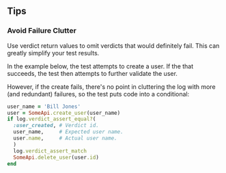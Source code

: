 ## Tips

### Avoid Failure Clutter

Use verdict return values to omit verdicts that would definitely fail.  This can greatly simplify your test results.

In the example below, the test attempts to create a user.  If the that succeeds, the test then attempts to further validate the user.

However, if the create fails, there's no point in cluttering the log with more (and redundant) failures, so the test puts code into a conditional:

```ruby
user_name = 'Bill Jones'
user = SomeApi.create_user(user_name)
if log.verdict_assert_equal?(
  :user_created, # Verdict id.
  user_name,     # Expected user name.
  user.name,     # Actual user name.
  )
  log.verdict_assert_match
  SomeApi.delete_user(user.id)
end

```
